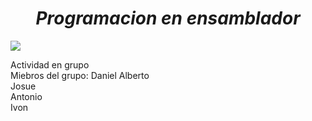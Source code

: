 <h1 align = "center" > <em> Programacion en ensamblador </em> </h1>
 <p align="left">
   <img src="https://img.shields.io/badge/STATUS-EN%20DESAROLLO-green">
 </p>
Actividad en grupo <br>
Miebros del grupo:
Daniel Alberto <br>
Josue <br>
Antonio <br>
Ivon <br>
